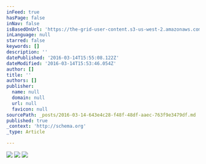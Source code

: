 ```yaml
---
inFeed: true
hasPage: false
inNav: false
isBasedOnUrl: 'https://the-grid-user-content.s3-us-west-2.amazonaws.com/39edc30f-3925-4248-9b0b-532e924c4983.png'
inLanguage: null
starred: false
keywords: []
description: ''
datePublished: '2016-03-14T15:55:08.122Z'
dateModified: '2016-03-14T15:53:46.054Z'
author: []
title: ''
authors: []
publisher:
  name: null
  domain: null
  url: null
  favicon: null
sourcePath: _posts/2016-03-14-643e4c28-f48f-48df-aaec-763f9e3479df.md
published: true
_context: 'http://schema.org'
_type: Article

---
```

![](https://the-grid-user-content.s3-us-west-2.amazonaws.com/39edc30f-3925-4248-9b0b-532e924c4983.png)
![](https://the-grid-user-content.s3-us-west-2.amazonaws.com/28919e07-164f-457e-8545-ae0c2bbd419e.png)
![](https://the-grid-user-content.s3-us-west-2.amazonaws.com/6a50923a-d04f-432e-a09c-450c8d28f6f1.png)
